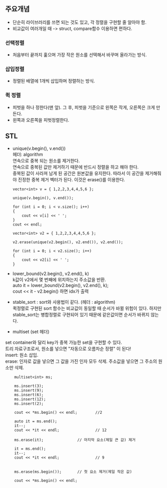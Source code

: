 ## 주요개념

-   단순히 라이브러리를 쓰면 되는 것도 있고, 각 정렬을 구현할 줄 알아야 함.
-   비교값이 여러개일 때 -> struct, compare함수 이용하면 편하다.

### 선택정렬

-   처음부터 끝까지 훑으며 가장 작은 원소를 선택해서 바꾸며 올라가는 방식.

### 삽입정렬

-   정렬된 배열에 1개씩 삽입하며 정렬하는 방식.

### 퀵 정렬

-   피벗을 하나 정한다(맨 앞). 그 후, 피벗을 기준으로 왼쪽은 작게, 오른쪽은 크게 만든다.
-   왼쪽과 오른쪽을 피벗정렬한다.

## STL

-   unique(v.begin(), v.end())  
    헤더: algorithm  
    연속으로 중복 되는 원소를 제거한다.  
    연속으로 중복된 값만 제거하기 때문에 반드시 정렬을 하고 해야 한다.  
    중복된 값이 사라져 남게 된 공간은 원본값을 유지한다. 따라서 이 공간을 제거해줘야 진정한 중복 제거 벡터가 된다. 이것은 erase()를 이용한다.

        vector<int> v = { 1,2,2,3,4,4,5,6 };

        unique(v.begin(), v.end());

        for (int i = 0; i < v.size(); i++)
        {
            cout << v[i] << ' ';
        }
        cout << endl;

        vector<int> v2 = { 1,2,2,3,4,4,5,6 };

        v2.erase(unique(v2.begin(), v2.end()), v2.end());

        for (int i = 0; i < v2.size(); i++)
        {
            cout << v2[i] << ' ';
        }

-   lower_bound(v2.begin(), v2.end(), k)  
    k값이 v2에서 몇 번째에 위치하는지 주소값을 반환.  
    auto it = lower_bound(v2.begin(), v2.end(), k);  
    cout << it - v2.begin() 하면 idx가 출력
-   stable_sort : sort와 사용법이 같다. (헤더 : algorithm)  
    퀵정렬로 구현된 sort 함수는 비교값이 동일할 때 순서가 바뀔 위험이 있다.
    하지만 stable_sort는 병합정렬로 구현되어 있기 때문에 같은값이면 순서가 바뀌지 않는다.

-   multiset (set 헤더)

set container와 달리 key가 중복 가능한 set을 구현할 수 있다.  
트리 자료구조로서, 원소를 넣으면 "자동으로 오름차순 정렬" 이 된다!  
insert: 원소 삽입.  
erase: 인자로 값을 넣으면 그 값을 가진 인자 모두 삭제. 주소값을 넣으면 그 주소의 원소만 삭제.

        multiset<int> ms;

        ms.insert(3);
        ms.insert(9);
        ms.insert(6);
        ms.insert(12);
        ms.insert(2);

        cout << *ms.begin() << endl;		//2

        auto it = ms.end();
        it--;
        cout << *it << endl;				// 12

        ms.erase(it);				// 마지막 요소(제일 큰 값) 제거

        it = ms.end();
        it--;
        cout << *it << endl;				// 9


        ms.erase(ms.begin());		// 첫 요소 제거(제일 작은 값)

        cout << *ms.begin() << endl;
